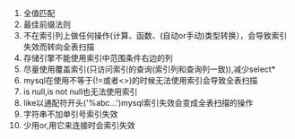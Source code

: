 1. 全值匹配
2. 最佳前缀法则
3. 不在索引列上做任何操作(计算、函数、(自动or手动)类型转换），会导致索引失效而转向全表扫描
4. 存储引擎不能使用索引中范围条件右边的列
5. 尽量使用覆盖索引(只访问索引的查询(索引列和查询列一致)),减少select*
6. mysql在使用不等于(!=或者<>)的时候无法使用索引会导致全表扫描
7. is null,is not null也无法使用索引
8. like以通配符开头('%abc...')mysql索引失效会变成全表扫描的操作
9. 字符串不加单引号索引失效
10. 少用or,用它来连接时会索引失效